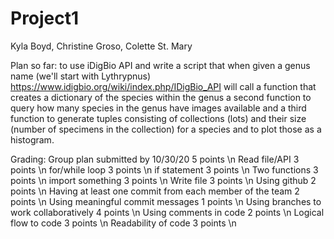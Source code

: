 # Project1
Kyla Boyd, Christine Groso, Colette St. Mary

Plan so far:
to use iDigBio API and write a script that when given a genus name (we'll start with Lythrypnus)
   https://www.idigbio.org/wiki/index.php/IDigBio_API
will call a function that creates a dictionary of the species within the genus
a second function to query how many species in the genus have images available
and a third function to generate tuples consisting of collections (lots) and their size (number of specimens in the collection) for a species 
  and to plot those as a histogram.
  
  
  
  Grading:
Group plan submitted by 10/30/20	5 points \n
Read file/API	3 points	\n
for/while loop	3 points \n
if statement	3 points	\n
Two functions	3 points	\n
import something	3 points	\n
Write file	3 points	\n
Using github	2 points	\n
Having at least one commit from each member of the team	2 points	\n
Using meaningful commit messages	1 points	\n
Using branches to work collaboratively	4 points	\n
Using comments in code	2 points	\n
Logical flow to code	3 points \n
Readability of code	3 points \n
